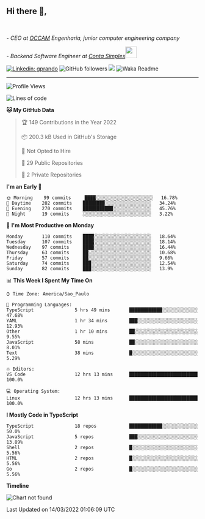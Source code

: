<h2>Hi there  👋,</h2> </br>

<p><em>- CEO at <a href="https://occamengenharia.com/">OCCAM</a> Engenharia, junior computer engineering company
</em></p>

<p><em>- Backend Software Engineer at <a href="https://contasimples.com">Conta Simples</a><img src="https://media.giphy.com/media/WUlplcMpOCEmTGBtBW/giphy.gif" width="30"> 
</em></p>

[![Linkedin: gprando](https://img.shields.io/badge/-gprando-blue?style=flat-square&logo=Linkedin&logoColor=white&link=https://www.linkedin.com/in/gprando/)](https://www.linkedin.com/in/gprando)
![GitHub followers](https://img.shields.io/github/followers/gprando?label=Follow&style=social)
![](https://visitor-badge.glitch.me/badge?page_id=gprando.gprando)
![Waka Readme](https://github.com/gprando/gprando/workflows/Waka%20Readme/badge.svg)

---
<!--START_SECTION:waka-->
![Profile Views](http://img.shields.io/badge/Profile%20Views-1-blue)

![Lines of code](https://img.shields.io/badge/From%20Hello%20World%20I%27ve%20Written--4%20Million%20lines%20of%20code-blue)

**🐱 My GitHub Data** 

> 🏆 149 Contributions in the Year 2022
 > 
> 📦 200.3 kB Used in GitHub's Storage 
 > 
> 🚫 Not Opted to Hire
 > 
> 📜 29 Public Repositories 
 > 
> 🔑 2 Private Repositories  
 > 
**I'm an Early 🐤** 

```text
🌞 Morning    99 commits     ████░░░░░░░░░░░░░░░░░░░░░   16.78% 
🌆 Daytime    202 commits    ████████░░░░░░░░░░░░░░░░░   34.24% 
🌃 Evening    270 commits    ███████████░░░░░░░░░░░░░░   45.76% 
🌙 Night      19 commits     ░░░░░░░░░░░░░░░░░░░░░░░░░   3.22%

```
📅 **I'm Most Productive on Monday** 

```text
Monday       110 commits    ████░░░░░░░░░░░░░░░░░░░░░   18.64% 
Tuesday      107 commits    ████░░░░░░░░░░░░░░░░░░░░░   18.14% 
Wednesday    97 commits     ████░░░░░░░░░░░░░░░░░░░░░   16.44% 
Thursday     63 commits     ██░░░░░░░░░░░░░░░░░░░░░░░   10.68% 
Friday       57 commits     ██░░░░░░░░░░░░░░░░░░░░░░░   9.66% 
Saturday     74 commits     ███░░░░░░░░░░░░░░░░░░░░░░   12.54% 
Sunday       82 commits     ███░░░░░░░░░░░░░░░░░░░░░░   13.9%

```


📊 **This Week I Spent My Time On** 

```text
⌚︎ Time Zone: America/Sao_Paulo

💬 Programming Languages: 
TypeScript               5 hrs 49 mins       ████████████░░░░░░░░░░░░░   47.68% 
YAML                     1 hr 34 mins        ███░░░░░░░░░░░░░░░░░░░░░░   12.93% 
Other                    1 hr 10 mins        ██░░░░░░░░░░░░░░░░░░░░░░░   9.55% 
JavaScript               58 mins             ██░░░░░░░░░░░░░░░░░░░░░░░   8.01% 
Text                     38 mins             █░░░░░░░░░░░░░░░░░░░░░░░░   5.29%

🔥 Editors: 
VS Code                  12 hrs 13 mins      █████████████████████████   100.0%

💻 Operating System: 
Linux                    12 hrs 13 mins      █████████████████████████   100.0%

```

**I Mostly Code in TypeScript** 

```text
TypeScript               18 repos            ████████████░░░░░░░░░░░░░   50.0% 
JavaScript               5 repos             ███░░░░░░░░░░░░░░░░░░░░░░   13.89% 
Shell                    2 repos             █░░░░░░░░░░░░░░░░░░░░░░░░   5.56% 
HTML                     2 repos             █░░░░░░░░░░░░░░░░░░░░░░░░   5.56% 
Go                       2 repos             █░░░░░░░░░░░░░░░░░░░░░░░░   5.56%

```


**Timeline**

![Chart not found](https://raw.githubusercontent.com/gprando/gprando/master/charts/bar_graph.png) 


 Last Updated on 14/03/2022 01:06:09 UTC
<!--END_SECTION:waka-->